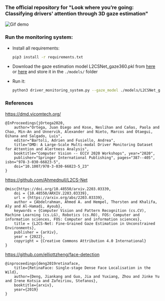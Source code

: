 ### The official repository for "Look where you’re going: Classifying drivers' attention through 3D gaze estimation"

![Gif demo](/demo/low_quality.gif)

### Run the monitoring system:

* Install all requirements:
    ```bash
    pip3 install -r requirements.txt 
    ```

* Download the gaze estimation model L2CSNet_gaze360.pkl from [here](https://drive.google.com/drive/folders/17p6ORr-JQJcw-eYtG2WGNiuS_qVKwdWd?usp=sharing) or [here](https://github.com/Ahmednull/L2CS-Net) and store it in the `./models/` folder

* Run it:
    ```bash
    python3 driver_monitoring_system.py --gaze_model ./models/L2CSNet_gaze360.pkl --gpu 0 --video_source {{SOURCE}} --video_output {{OUTPUT}} --distraction_model ./models/gnb.pkl
    ```


### References


https://dmd.vicomtech.org/
```
@InProceedings{jOrtega2020, 
    author="Ortega, Juan Diego and Kose, Neslihan and Cañas, Paola and Chao, Min-An and Unnervik, Alexander and Nieto, Marcos and Otaegui, Oihana and Salgado, Luis",
    editor="Bartoli, Adrien and Fusiello, Andrea",
    title="DMD: A Large-Scale Multi-modal Driver Monitoring Dataset for Attention and Alertness Analysis",
    booktitle="Computer Vision -- ECCV 2020 Workshops", year="2020",
    publisher="Springer International Publishing", pages="387--405", isbn="978-3-030-66823-5",
    doi="10.1007/978-3-030-66823-5_23"
}
```

https://github.com/Ahmednull/L2CS-Net
```
@misc{https://doi.org/10.48550/arxiv.2203.03339,
    doi = {10.48550/ARXIV.2203.03339},  
    url = {https://arxiv.org/abs/2203.03339},
    author = {Abdelrahman, Ahmed A. and Hempel, Thorsten and Khalifa, Aly and Al-Hamadi, Ayoub},
    keywords = {Computer Vision and Pattern Recognition (cs.CV), Machine Learning (cs.LG), Robotics (cs.RO), FOS: Computer and information sciences, FOS: Computer and information sciences},
    title = {L2CS-Net: Fine-Grained Gaze Estimation in Unconstrained Environments},
    publisher = {arXiv},
    year = {2022},
    copyright = {Creative Commons Attribution 4.0 International}
}
```

https://github.com/elliottzheng/face-detection
```
@inproceedings{deng2019retinaface,
    title={RetinaFace: Single-stage Dense Face Localisation in the Wild},
    author={Deng, Jiankang and Guo, Jia and Yuxiang, Zhou and Jinke Yu and Irene Kotsia and Zafeiriou, Stefanos},
    booktitle={arxiv},
    year={2019}
}
```
